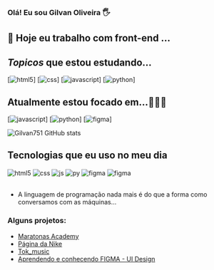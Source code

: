 ### Olá! Eu sou Gilvan Oliveira  🖐️ 
## 🔭 Hoje eu trabalho com front-end ...
## *Topicos* que estou estudando...

[![html5](https://img.shields.io/badge/HTML5-E34F26?style=for-the-badge&logo=html5&logoColor=white)]
[![css](https://img.shields.io/badge/CSS3-1572B6?style=for-the-badge&logo=css3&logoColor=white)]
[![javascript](https://img.shields.io/badge/JavaScript-323330?style=for-the-badge&logo=javascript&logoColor=F7DF1E)]
[![python](https://img.shields.io/badge/Python-14354C?style=for-the-badge&logo=python&logoColor=white)]
## Atualmente estou focado em...🔨🔨🔨
[![javascript](https://img.shields.io/badge/JavaScript-323330?style=for-the-badge&logo=javascript&logoColor=F7DF1E)]
[![python](https://img.shields.io/badge/Python-14354C?style=for-the-badge&logo=python&logoColor=white)]
[![figma](https://img.shields.io/badge/Figma-F24E1E?style=for-the-badge&logo=figma&logoColor=white)]

![Gilvan751 GitHub stats](https://github-readme-stats.vercel.app/api?username=Gilvan751&show_icons=true&theme=dracula&count_private=true)

## Tecnologias que eu uso no meu dia

<div style="display: inline_block">
  <img align="center" alt="html5" src="https://img.shields.io/badge/HTML5-E34F26?style=for-the-badge&logo=html5&logoColor=white" />
  <img align="center" alt="css" src="https://img.shields.io/badge/CSS3-1572B6?style=for-the-badge&logo=css3&logoColor=white" />
  <img align="center" alt="js" src="https://img.shields.io/badge/JavaScript-F7DF1E?style=for-the-badge&logo=javascript&logoColor=black" />
  <img align="center" alt="py" src="https://img.shields.io/badge/Python-14354C?style=for-the-badge&logo=python&logoColor=white" />
  <img align="center" alt="figma" src="https://img.shields.io/badge/Figma-F24E1E?style=for-the-badge&logo=figma&logoColor=white" />
    <img align="center" alt="figma" src="https://img.shields.io/badge/Linux-FCC624?style=for-the-badge&logo=linux&logoColor=black" />
  
</div><br/>

- A linguagem de programação nada mais é do que a forma como conversamos com as máquinas...

### Alguns projetos:
- [ Maratonas Academy](https://github.com/Gilvan751/maratona-academy-javascript)<br/>
- [Página da Nike](https://github.com/Gilvan751/Pagina-Nike)<br/>
- [Tok_music](https://github.com/Gilvan751/tok_music)<br/>
- [Aprendendo e conhecendo FIGMA - UI Design](https://youtu.be/KRCfX25yFf4)<br/>



<!--
**Gilvan751/Gilvan751** is a ✨ _special_ ✨ repository because its `README.md` (this file) appears on your GitHub profile.

Here are some ideas to get you started:

- 🔭 I’m currently working on ...
- 🌱 I’m currently learning ...
- 👯 I’m looking to collaborate on ...
- 🤔 I’m looking for help with ...
- 💬 Ask me about ...
- 📫 How to reach me: ...
- 😄 Pronouns: ...
- ⚡ Fun fact: ...
-->
